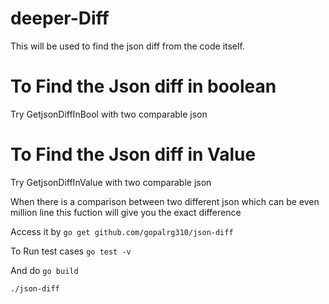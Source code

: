 # deeper-Diff

This will be used to find the json diff from the code itself.

# To Find the Json diff in boolean
Try GetjsonDiffInBool with two comparable json

# To Find the Json diff in Value
Try GetjsonDiffInValue with two comparable json


When there is a comparison between two different json which can be even million line this fuction will give you the exact difference

Access it by `go get github.com/gopalrg310/json-diff`

To Run test cases
`go test -v`


And do 
`go build`

`./json-diff`
